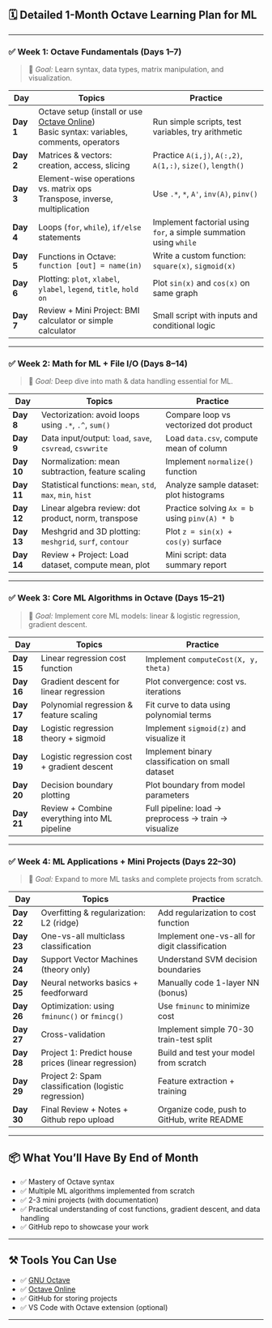 ## 🗓️ **Detailed 1-Month Octave Learning Plan for ML**

---

### ✅ **Week 1: Octave Fundamentals (Days 1–7)**

> 🎯 *Goal:* Learn syntax, data types, matrix manipulation, and visualization.

| Day       | Topics                                                                                                                   | Practice                                                          |
| --------- | ------------------------------------------------------------------------------------------------------------------------ | ----------------------------------------------------------------- |
| **Day 1** | Octave setup (install or use [Octave Online](https://octave-online.net))<br>Basic syntax: variables, comments, operators | Run simple scripts, test variables, try arithmetic                |
| **Day 2** | Matrices & vectors: creation, access, slicing                                                                            | Practice `A(i,j)`, `A(:,2)`, `A(1,:)`, `size()`, `length()`       |
| **Day 3** | Element-wise operations vs. matrix ops<br>Transpose, inverse, multiplication                                             | Use `.*`, `*`, `A'`, `inv(A)`, `pinv()`                           |
| **Day 4** | Loops (`for`, `while`), `if/else` statements                                                                             | Implement factorial using `for`, a simple summation using `while` |
| **Day 5** | Functions in Octave: `function [out] = name(in)`                                                                         | Write a custom function: `square(x)`, `sigmoid(x)`                |
| **Day 6** | Plotting: `plot`, `xlabel`, `ylabel`, `legend`, `title`, `hold on`                                                       | Plot `sin(x)` and `cos(x)` on same graph                          |
| **Day 7** | Review + Mini Project: BMI calculator or simple calculator                                                               | Small script with inputs and conditional logic                    |

---

### ✅ **Week 2: Math for ML + File I/O (Days 8–14)**

> 🎯 *Goal:* Deep dive into math & data handling essential for ML.

| Day        | Topics                                                     | Practice                                      |
| ---------- | ---------------------------------------------------------- | --------------------------------------------- |
| **Day 8**  | Vectorization: avoid loops using `.*`, `.^`, `sum()`       | Compare loop vs vectorized dot product        |
| **Day 9**  | Data input/output: `load`, `save`, `csvread`, `csvwrite`   | Load `data.csv`, compute mean of column       |
| **Day 10** | Normalization: mean subtraction, feature scaling           | Implement `normalize()` function              |
| **Day 11** | Statistical functions: `mean`, `std`, `max`, `min`, `hist` | Analyze sample dataset: plot histograms       |
| **Day 12** | Linear algebra review: dot product, norm, transpose        | Practice solving `Ax = b` using `pinv(A) * b` |
| **Day 13** | Meshgrid and 3D plotting: `meshgrid`, `surf`, `contour`    | Plot `z = sin(x) + cos(y)` surface            |
| **Day 14** | Review + Project: Load dataset, compute mean, plot         | Mini script: data summary report              |

---

### ✅ **Week 3: Core ML Algorithms in Octave (Days 15–21)**

> 🎯 *Goal:* Implement core ML models: linear & logistic regression, gradient descent.

| Day        | Topics                                       | Practice                                             |
| ---------- | -------------------------------------------- | ---------------------------------------------------- |
| **Day 15** | Linear regression cost function              | Implement `computeCost(X, y, theta)`                 |
| **Day 16** | Gradient descent for linear regression       | Plot convergence: cost vs. iterations                |
| **Day 17** | Polynomial regression & feature scaling      | Fit curve to data using polynomial terms             |
| **Day 18** | Logistic regression theory + sigmoid         | Implement `sigmoid(z)` and visualize it              |
| **Day 19** | Logistic regression cost + gradient descent  | Implement binary classification on small dataset     |
| **Day 20** | Decision boundary plotting                   | Plot boundary from model parameters                  |
| **Day 21** | Review + Combine everything into ML pipeline | Full pipeline: load → preprocess → train → visualize |

---

### ✅ **Week 4: ML Applications + Mini Projects (Days 22–30)**

> 🎯 *Goal:* Expand to more ML tasks and complete projects from scratch.

| Day        | Topics                                               | Practice                                      |
| ---------- | ---------------------------------------------------- | --------------------------------------------- |
| **Day 22** | Overfitting & regularization: L2 (ridge)             | Add regularization to cost function           |
| **Day 23** | One-vs-all multiclass classification                 | Implement one-vs-all for digit classification |
| **Day 24** | Support Vector Machines (theory only)                | Understand SVM decision boundaries            |
| **Day 25** | Neural networks basics + feedforward                 | Manually code 1-layer NN (bonus)              |
| **Day 26** | Optimization: using `fminunc()` or `fmincg()`        | Use `fminunc` to minimize cost                |
| **Day 27** | Cross-validation                                     | Implement simple 70-30 train-test split       |
| **Day 28** | Project 1: Predict house prices (linear regression)  | Build and test your model from scratch        |
| **Day 29** | Project 2: Spam classification (logistic regression) | Feature extraction + training                 |
| **Day 30** | Final Review + Notes + Github repo upload            | Organize code, push to GitHub, write README   |

---

## 📦 What You’ll Have By End of Month

* ✅ Mastery of Octave syntax
* ✅ Multiple ML algorithms implemented from scratch
* ✅ 2-3 mini projects (with documentation)
* ✅ Practical understanding of cost functions, gradient descent, and data handling
* ✅ GitHub repo to showcase your work

---

## ⚒️ Tools You Can Use

* ✅ [GNU Octave](https://www.gnu.org/software/octave/)
* ✅ [Octave Online](https://octave-online.net/)
* ✅ GitHub for storing projects
* ✅ VS Code with Octave extension (optional)

---